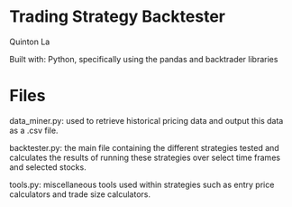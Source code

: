 # Trading Strategy Backtester
Quinton La

Built with: Python, specifically using the pandas and backtrader libraries

# Files
data_miner.py: used to retrieve historical pricing data and output this data as a .csv file.

backtester.py: the main file containing the different strategies tested and calculates the results of running these strategies over select time frames and selected stocks.

tools.py: miscellaneous tools used within strategies such as entry price calculators and trade size calculators.
